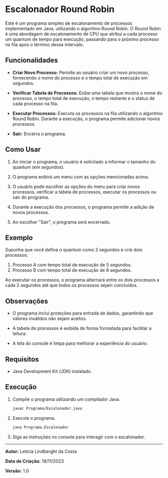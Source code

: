 # Escalonador Round Robin

Este é um programa simples de escalonamento de processos implementado em Java, utilizando o algoritmo Round Robin. O Round Robin é uma abordagem de escalonamento de CPU que atribui a cada processo um quantum de tempo para execução, passando para o próximo processo na fila após o término desse intervalo.

## Funcionalidades

- **Criar Novo Processo:** Permite ao usuário criar um novo processo, fornecendo o nome do processo e o tempo total de execução em segundos.
  
- **Verificar Tabela de Processos:** Exibe uma tabela que mostra o nome do processo, o tempo total de execução, o tempo restante e o status de cada processo na fila.

- **Executar Processos:** Executa os processos na fila utilizando o algoritmo Round Robin. Durante a execução, o programa permite adicionar novos processos.

- **Sair:** Encerra o programa.

## Como Usar

1. Ao iniciar o programa, o usuário é solicitado a informar o tamanho do quantum (em segundos).

2. O programa exibirá um menu com as opções mencionadas acima.

3. O usuário pode escolher as opções do menu para criar novos processos, verificar a tabela de processos, executar os processos ou sair do programa.

4. Durante a execução dos processos, o programa permite a adição de novos processos.

5. Ao escolher "Sair", o programa será encerrado.

## Exemplo

Suponha que você defina o quantum como 2 segundos e crie dois processos:

1. Processo A com tempo total de execução de 5 segundos.
2. Processo B com tempo total de execução de 8 segundos.

Ao executar os processos, o programa alternará entre os dois processos a cada 2 segundos até que todos os processos sejam concluídos.

## Observações

- O programa inclui proteções para entrada de dados, garantindo que valores inválidos não sejam aceitos.

- A tabela de processos é exibida de forma formatada para facilitar a leitura.

- A tela do console é limpa para melhorar a experiência do usuário.

## Requisitos

- Java Development Kit (JDK) instalado.

## Execução

1. Compile o programa utilizando um compilador Java.

   ```bash
   javac Programa/Escalonador.java
   ```

2. Execute o programa.

   ```bash
   java Programa.Escalonador
   ```

3. Siga as instruções no console para interagir com o escalonador.

---

**Autor:** Letícia Lindberght da Costa

**Data de Criação:** 18/11/2023

**Versão:** 1.0